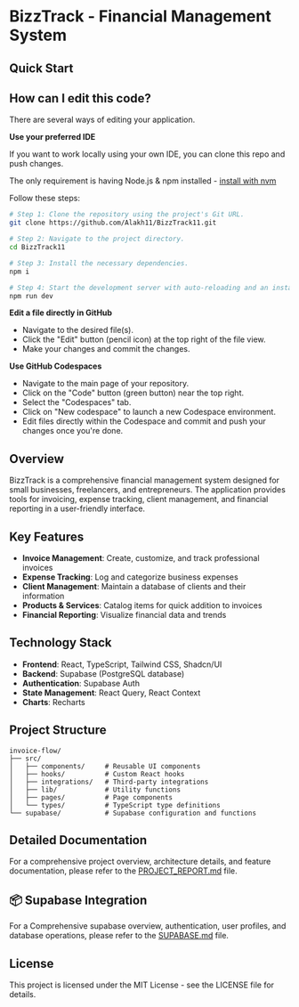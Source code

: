 # BizzTrack - Financial Management System

## Quick Start

## How can I edit this code?

There are several ways of editing your application.

**Use your preferred IDE**

If you want to work locally using your own IDE, you can clone this repo and push changes.

The only requirement is having Node.js & npm installed - [install with nvm](https://github.com/nvm-sh/nvm#installing-and-updating)

Follow these steps:

```sh
# Step 1: Clone the repository using the project's Git URL.
git clone https://github.com/Alakh11/BizzTrack11.git

# Step 2: Navigate to the project directory.
cd BizzTrack11

# Step 3: Install the necessary dependencies.
npm i

# Step 4: Start the development server with auto-reloading and an instant preview.
npm run dev
```

**Edit a file directly in GitHub**

- Navigate to the desired file(s).
- Click the "Edit" button (pencil icon) at the top right of the file view.
- Make your changes and commit the changes.

**Use GitHub Codespaces**

- Navigate to the main page of your repository.
- Click on the "Code" button (green button) near the top right.
- Select the "Codespaces" tab.
- Click on "New codespace" to launch a new Codespace environment.
- Edit files directly within the Codespace and commit and push your changes once you're done.

## Overview

BizzTrack is a comprehensive financial management system designed for small businesses, freelancers, and entrepreneurs. The application provides tools for invoicing, expense tracking, client management, and financial reporting in a user-friendly interface.

## Key Features

- **Invoice Management**: Create, customize, and track professional invoices
- **Expense Tracking**: Log and categorize business expenses
- **Client Management**: Maintain a database of clients and their information
- **Products & Services**: Catalog items for quick addition to invoices
- **Financial Reporting**: Visualize financial data and trends

## Technology Stack

- **Frontend**: React, TypeScript, Tailwind CSS, Shadcn/UI
- **Backend**: Supabase (PostgreSQL database)
- **Authentication**: Supabase Auth
- **State Management**: React Query, React Context
- **Charts**: Recharts

## Project Structure

```
invoice-flow/
├── src/
│   ├── components/     # Reusable UI components
│   ├── hooks/          # Custom React hooks
│   ├── integrations/   # Third-party integrations
│   ├── lib/            # Utility functions
│   ├── pages/          # Page components
│   └── types/          # TypeScript type definitions
└── supabase/           # Supabase configuration and functions
```

## Detailed Documentation

For a comprehensive project overview, architecture details, and feature documentation, please refer to the [PROJECT_REPORT.md](./PROJECT_REPORT.md) file.

## 📦 Supabase Integration

For a Comprehensive supabase overview, authentication, user profiles, and database operations, please refer to the [SUPABASE.md](./SUPABASE.md) file.

## License

This project is licensed under the MIT License - see the LICENSE file for details.
